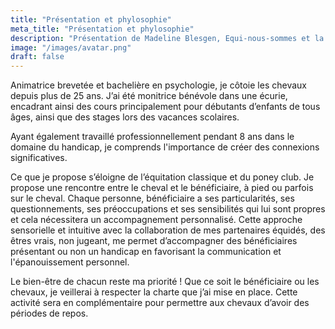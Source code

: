 ```yaml
---
title: "Présentation et phylosophie"
meta_title: "Présentation et phylosophie"
description: "Présentation de Madeline Blesgen, Equi-nous-sommes et la phylosophie"
image: "/images/avatar.png"
draft: false
---
```


Animatrice brevetée et bachelière en psychologie, je côtoie les chevaux depuis plus de 25 ans. J’ai été monitrice bénévole dans une écurie, encadrant ainsi des cours principalement pour débutants d’enfants de tous âges, ainsi que des stages lors des vacances scolaires.

Ayant également travaillé professionnellement pendant 8 ans dans le domaine du handicap, je comprends l'importance de créer des connexions significatives.

Ce que je propose s’éloigne de l’équitation classique et du poney club. Je propose une rencontre entre le cheval et le bénéficiaire, à pied ou parfois sur le cheval. Chaque personne, bénéficiaire a ses particularités, ses questionnements, ses préoccupations et ses sensibilités qui lui sont propres et cela nécessitera un accompagnement personnalisé.
Cette approche sensorielle et intuitive avec la collaboration de mes partenaires équidés, des êtres vrais, non jugeant, me permet d’accompagner des bénéficiaires présentant ou non un handicap en favorisant la communication et l'épanouissement personnel.

Le bien-être de chacun reste ma priorité !
Que ce soit le bénéficiaire ou les chevaux, je veillerai à respecter la charte que j’ai mise en place. Cette activité sera en complémentaire pour permettre aux chevaux d’avoir des périodes de repos.
